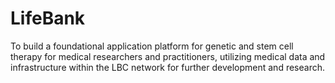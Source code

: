 # LifeBank
 To build a foundational application platform for genetic and stem cell therapy for medical researchers and practitioners, utilizing medical data and infrastructure within the LBC network for further development and research.
